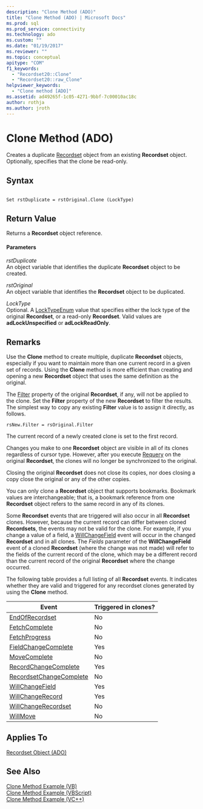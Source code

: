 ```yaml
---
description: "Clone Method (ADO)"
title: "Clone Method (ADO) | Microsoft Docs"
ms.prod: sql
ms.prod_service: connectivity
ms.technology: ado
ms.custom: ""
ms.date: "01/19/2017"
ms.reviewer: ""
ms.topic: conceptual
apitype: "COM"
f1_keywords: 
  - "Recordset20::Clone"
  - "Recordset20::raw_Clone"
helpviewer_keywords: 
  - "Clone method [ADO]"
ms.assetid: ad49265f-1c05-4271-9bbf-7c00010ac18c
author: rothja
ms.author: jroth
---
```

# Clone Method (ADO)
Creates a duplicate [Recordset](./recordset-object-ado.md) object from an existing **Recordset** object. Optionally, specifies that the clone be read-only.  
  
## Syntax  
  
```  
  
Set rstDuplicate = rstOriginal.Clone (LockType)  
```  
  
## Return Value  
 Returns a **Recordset** object reference.  
  
#### Parameters  
 *rstDuplicate*  
 An object variable that identifies the duplicate **Recordset** object to be created.  
  
 *rstOriginal*  
 An object variable that identifies the **Recordset** object to be duplicated.  
  
 *LockType*  
 Optional. A [LockTypeEnum](./locktypeenum.md) value that specifies either the lock type of the original **Recordset**, or a read-only **Recordset**. Valid values are **adLockUnspecified** or **adLockReadOnly**.  
  
## Remarks  
 Use the **Clone** method to create multiple, duplicate **Recordset** objects, especially if you want to maintain more than one current record in a given set of records. Using the **Clone** method is more efficient than creating and opening a new **Recordset** object that uses the same definition as the original.  
  
 The [Filter](./filter-property.md) property of the original **Recordset**, if any, will not be applied to the clone. Set the **Filter** property of the new **Recordset** to filter the results. The simplest way to copy any existing **Filter** value is to assign it directly, as follows.  
  
```  
rsNew.Filter = rsOriginal.Filter  
```  
  
 The current record of a newly created clone is set to the first record.  
  
 Changes you make to one **Recordset** object are visible in all of its clones regardless of cursor type. However, after you execute [Requery](./requery-method.md) on the original **Recordset**, the clones will no longer be synchronized to the original.  
  
 Closing the original **Recordset** does not close its copies, nor does closing a copy close the original or any of the other copies.  
  
 You can only clone a **Recordset** object that supports bookmarks. Bookmark values are interchangeable; that is, a bookmark reference from one **Recordset** object refers to the same record in any of its clones.  
  
 Some **Recordset** events that are triggered will also occur in all **Recordset** clones. However, because the current record can differ between cloned **Recordsets**, the events may not be valid for the clone. For example, if you change a value of a field, a [WillChangeField](./willchangefield-and-fieldchangecomplete-events-ado.md) event will occur in the changed **Recordset** and in all clones. The *Fields* parameter of the **WillChangeField** event of a cloned **Recordset** (where the change was not made) will refer to the fields of the current record of the clone, which may be a different record than the current record of the original **Recordset** where the change occurred.  
  
 The following table provides a full listing of all **Recordset** events. It indicates whether they are valid and triggered for any recordset clones generated by using the **Clone** method.  
  
|Event|Triggered in clones?|  
|-----------|--------------------------|  
|[EndOfRecordset](./endofrecordset-event-ado.md)|No|  
|[FetchComplete](./fetchcomplete-event-ado.md)|No|  
|[FetchProgress](./fetchprogress-event-ado.md)|No|  
|[FieldChangeComplete](./willchangefield-and-fieldchangecomplete-events-ado.md)|Yes|  
|[MoveComplete](./willmove-and-movecomplete-events-ado.md)|No|  
|[RecordChangeComplete](./willchangerecord-and-recordchangecomplete-events-ado.md)|Yes|  
|[RecordsetChangeComplete](./willchangerecordset-and-recordsetchangecomplete-events-ado.md)|No|  
|[WillChangeField](./willchangefield-and-fieldchangecomplete-events-ado.md)|Yes|  
|[WillChangeRecord](./willchangerecord-and-recordchangecomplete-events-ado.md)|Yes|  
|[WillChangeRecordset](./willchangerecordset-and-recordsetchangecomplete-events-ado.md)|No|  
|[WillMove](./willmove-and-movecomplete-events-ado.md)|No|  
  
## Applies To  
 [Recordset Object (ADO)](./recordset-object-ado.md)  
  
## See Also  
 [Clone Method Example (VB)](./clone-method-example-vb.md)   
 [Clone Method Example (VBScript)](./clone-method-example-vbscript.md)   
 [Clone Method Example (VC++)](./clone-method-example-vc.md)